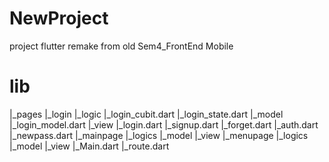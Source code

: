 # NewProject
project flutter remake from old Sem4_FrontEnd Mobile

# lib
  |_pages
    |_login
      |_logic
        |_login_cubit.dart
        |_login_state.dart
      |_model
        |_login_model.dart
      |_view
        |_login.dart
        |_signup.dart
        |_forget.dart
        |_auth.dart
        |_newpass.dart
    |_mainpage
      |_logics
      |_model
      |_view
    |_menupage
      |_logics
      |_model
      |_view
  |_Main.dart
  |_route.dart
  
